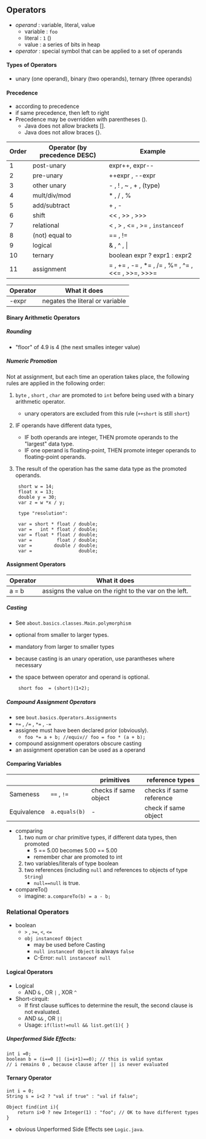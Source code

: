 ## Operators
* _operand_ : variable, literal, value
    * variable : `foo`
    * literal : `1`  ()
    * value : a series of bits in heap 
* _operator_ : special symbol that can be applied to a set of operands

#### Types of Operators

* unary (one operand), binary (two operands), ternary (three operands)

#### Precedence
* according to precedence
* if same precedence, then left to right
 * Precedence may be overridden with parentheses ().
    * Java does not allow brackets [].
    * Java does not allow braces {}. 

Order | Operator (by precedence DESC) | Example
--- | --- | ---
1 | post-unary | expr++, expr--
2 | pre-unary | ++expr , --expr
3 | other unary | - , ! , ~ , + , (type)
4 | mult/div/mod | * , / , %
5 | add/subtract | + , -
6 | shift   | << , >> , >>>
7 | relational | < , > , <= , >= , `instanceof`
8 | (not) equal to | == , !=
9 | logical | & , ^ , \|
10 | ternary | boolean expr ? expr1 : expr2
11 | assignment | = , += , -= , *= , /= , %= , ^= , <<= , >>=, >>>= 
 
 
 
 Operator | What it does
 --- | ---
 -expr | negates the literal or variable
 
 
#### Binary Arithmetic Operators
 


##### Rounding
* "floor" of 4.9 is 4 (the next smalles integer value)


##### Numeric Promotion
Not at assignment, but each time an operation takes place, the following rules are applied in the following order:
1. `byte` , `short` , `char` are promoted to `int` before being used with a binary arithmetic operator.
    *  unary operators are excluded from this rule (`++short` is still `short`)
1. IF operands have different data types, 
    * IF both operands are integer, THEN promote operands to the "largest" data type.
    * IF one operand is floating-point, THEN promote integer operands to floating-point operands.
1. The result of the operation has the same data type as the promoted operands.

        short w = 14;
        float x = 13;
        double y = 30;
        var z = w *x / y;
        
        type "resolution":
        
        var = short * float / double;
        var =   int * float / double;
        var = float * float / double;
        var =         float / double;
        var =        double / double;
        var =                 double;

#### Assignment Operators
Operator | What it does
 --- | ---
 a = b | assigns the value on the right to the var on the left.
 
 ##### Casting
 * See `about.basics.classes.Main.polymorphism`
 * optional from smaller to larger types.
 * mandatory from larger to smaller types
 * because casting is an unary operation, use parantheses where necessary
 * the space between operator and operand is optional.
 
        short foo  = (short)(1+2);
 
##### Compound Assignment Operators
* see `bout.basics.Operators.Assignments`
* `+=` , `/=` , `*=` , `-=`
* assignee must have been declared prior (obviously).
    * `foo *= a + b; //equiv// foo = foo * (a + b);`    
* compound assignment operators obscure casting
* an assignment operation can be used as a operand

        
        
#### Comparing Variables
  | | | primitives | reference types |
 ---|--- | --- | ---
 Sameness | `==` , `!=` | checks if same object   | checks if same reference
 Equivalence | `a.equals(b)`| - | check if same object
 

* comparing 
    1. two num or char primitive types, if different data types, then promoted
        * 5 == 5.00    becomes  5.00 == 5.00
        * remember char are promoted to int
    1. two variables/literals of type boolean
    1. two references (including `null` and references to objects of type `String`)
        * `null==null` is true.
* compareTo()
    * imagine: `a.compareTo(b) = a - b;`

### Relational Operators
* boolean
    * `>` , `>=`, `<`, `<=`
    * `obj instanceof Object`
        * may be used before Casting
        * `null instanceof Object` is always `false`
        * C-Error: `null instanceof null`
        
#### Logical Operators
* Logical
    * AND `&` , OR `|` , XOR `^`
* Short-cirquit: 
    * If first clause suffices to determine the result, the second clause is not evaluated.
    * AND `&&` , OR `||`
    * Usage: `if(list!=null && list.get(1){ }`
    
##### Unperformed Side Effects:


    int i =0;
    boolean b = (i==0 || (i=i+1)==0); // this is valid syntax
    // i remains 0 , because clause after || is never evaluated


#### Ternary Operator


    int i = 0;
    String s = i<2 ? "val if true" : "val if false";
    
    Object find(int i){
        return i>0 ? new Integer(1) : "foo"; // OK to have different types
    }
    
        
 * obvious Unperformed Side Effects see `Logic.java`.
